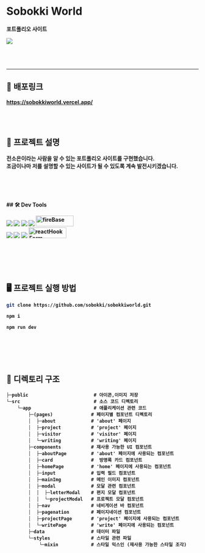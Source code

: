# Sobokki World
<b> 포트폴리오 사이트 <br>

<img src ='https://github.com/user-attachments/assets/15fd4a8d-b0fb-4245-8eeb-0d2e972e4fff'/>

<br/>
<br/>
<br/>
<br/>

---
## 🔗 배포링크
https://sobokkiworld.vercel.app/
<br/>
<br/>
<br/>
<br/>

## 📑 프로젝트 설명
<b> 전소은이라는 사람을 알 수 있는 포트폴리오 사이트를 구현했습니다. <br>
<b> 조금이나마 저를 설명할 수 있는 사이트가 될 수 있도록 계속 발전시키겠습니다. <br>

<br/>
<br/>
<br/>
<br/>
## 🛠️ Dev Tools


<img src="https://github.com/user-attachments/assets/5ec032c0-3577-4664-b1f7-abb704251964"> <img src="https://github.com/user-attachments/assets/fb30d77f-feff-4eb2-8b76-05628ad7e68c">  <img src="https://img.shields.io/badge/Vite-646CFF?style=for-the-badge&logo=vite&logoColor=white">
<img src="https://github.com/user-attachments/assets/d71373b5-5b22-4caf-9e40-ccbdeeb0fbb9">
<img src="https://github.com/user-attachments/assets/f747185e-7a9c-4ef0-8b16-97ac4d2d3e57" width="99" height="28" alt="fireBase">
 <br> <img src="https://img.shields.io/badge/eslint-4B32C3?style=for-the-badge&logo=eslint&logoColor=white"> 
 <img src="https://img.shields.io/badge/prettier-F7B93E?style=for-the-badge&logo=prettier&logoColor=white">
 <img src="https://github.com/user-attachments/assets/da5a6020-d1fa-4d66-bd17-73e78b6e419a"> 
 <img src="https://github.com/user-attachments/assets/40f56de0-4890-4411-a896-15abe2b7df8b" width="99" height="28" alt="reactHookForm">



<br/>
<br/>
<br/>
<br/>

## 🖥️ 프로젝트 실행 방법
```bash
git clone https://github.com/sobokki/sobokkiworld.git

npm i

npm run dev
```
<br/>
<br/>
<br/>
<br/>

## 📁 디렉토리 구조
```
├─public                        # 아이콘,이미지 저장
└─src                           # 소스 코드 디렉토리
    └─app                       # 애플리케이션 관련 코드
        ├─(pages)              # 페이지별 컴포넌트 디렉토리
        │  ├─about             # 'about' 페이지 
        │  ├─project           # 'project' 페이지 
        │  ├─visitor           # 'visitor' 페이지 
        │  └─writing           # 'writing' 페이지 
        ├─components           # 재사용 가능한 UI 컴포넌트
        │  ├─aboutPage         # 'about' 페이지에 사용되는 컴포넌트
        │  ├─card              #  방명록 카드 컴포넌트
        │  ├─homePage          # 'home' 페이지에 사용되는 컴포넌트
        │  ├─input             # 입력 필드 컴포넌트
        │  ├─mainImg           # 메인 이미지 컴포넌트
        │  ├─modal             # 모달 관련 컴포넌트
        │  │  ├─letterModal    # 편지 모달 컴포넌트
        │  │  └─projectModal   # 프로젝트 모달 컴포넌트
        │  ├─nav               # 네비게이션 바 컴포넌트
        │  ├─pagenation        # 페이지네이션 컴포넌트
        │  ├─projectPage       # 'project' 페이지에 사용되는 컴포넌트
        │  └─writePage         # 'write' 페이지에 사용되는 컴포넌트
        ├─data                 # 데이터 파일 
        └─styles               # 스타일 관련 파일
            └─mixin            # 스타일 믹스인 (재사용 가능한 스타일 조각)
```
